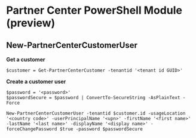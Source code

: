 # Partner Center PowerShell Module (preview) #

## New-PartnerCenterCustomerUser ##

**Get a customer**

    $customer = Get-PartnerCenterCustomer -tenantid '<tenant id GUID>'

**Create a customer user**

    $password = '<password>'
	$passwordSecure = $password | ConvertTo-SecureString -AsPlainText -Force

    New-PartnerCenterCustomerUser -tenantid $customer.id -usageLocation '<country code>' -userPrincipalName '<upn>' -firstName '<first name>' -lastName '<last name>' -displayName '<display name>' -forceChangePassword $true -password $passwordSecure
